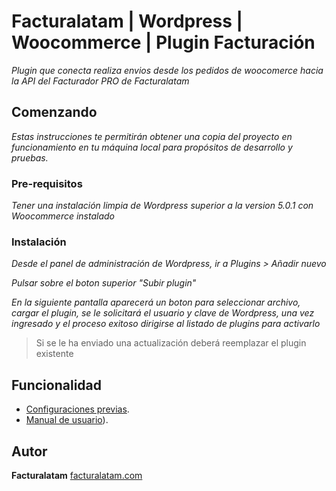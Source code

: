 # Facturalatam | Wordpress | Woocommerce | Plugin Facturación

_Plugin que conecta realiza envios desde los pedidos de woocomerce hacia la API del Facturador PRO de Facturalatam_

## Comenzando

_Estas instrucciones te permitirán obtener una copia del proyecto en funcionamiento en tu máquina local para propósitos de desarrollo y pruebas._


### Pre-requisitos

_Tener una instalación limpia de Wordpress superior a la version 5.0.1 con Woocommerce instalado_


### Instalación

_Desde el panel de administración de Wordpress, ir a Plugins > Añadir nuevo_

_Pulsar sobre el boton superior "Subir plugin"_

_En la siguiente pantalla aparecerá un boton para seleccionar archivo, cargar el plugin, se le solicitará el usuario y clave de Wordpress, una vez ingresado y el proceso exitoso dirigirse al listado de plugins para activarlo_


>Si se le ha enviado una actualización deberá reemplazar el plugin existente


## Funcionalidad

* [Configuraciones previas](https://docs.google.com/document/d/1JqHw1VQKMDwWZvVcvfPEnmL0sWw7DjHyny2PYaXUYdQ/edit?usp=sharing).
* [Manual de usuario](https://docs.google.com/document/d/10VTOgB3YD9a4UXbxpNQpmZJG0LqodtjSLnM5BBu1nNU/edit?usp=sharing)).

## Autor

**Facturalatam** [facturalatam.com](http://facturalatam.com)
